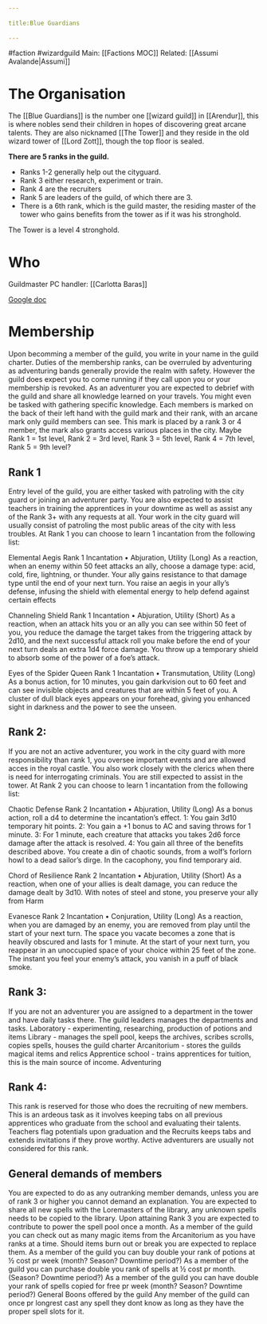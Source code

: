 --- 
title:Blue Guardians 
---
#faction #wizardguild 
Main: [[Factions MOC]]
Related: [[Assumi Avalande|Assumi]]

# The Organisation
The [[Blue Guardians]] is the number one [[wizard guild]] in [[Arendur]], this is where nobles send their children in hopes of discovering great arcane talents.
They are also nicknamed [[The Tower]] and they reside in the old wizard tower of [[Lord Zott]], though the top floor is sealed.



**There are 5 ranks in the guild.**
- Ranks 1-2 generally help out the cityguard. 
- Rank 3 either research, experiment or train. 
- Rank 4 are the recruiters 
- Rank 5 are leaders of the guild, of which there are 3. 
- There is a 6th rank, which is the guild master, the residing master of the tower who gains benefits from the tower as if it was his stronghold. 

The Tower is a level 4 stronghold.

# Who
Guildmaster
PC handler: [[Carlotta Baras]]



[Google doc](https://docs.google.com/document/d/1oyOEGe5c3GrEJJ70F7M-bbvdttQRK5w-usfwRZuTH2E/edit?usp=sharing)

# Membership
Upon becomming a member of the guild, you write in your name in the guild charter.
Duties of the membership ranks, can be overruled by adventuring as adventuring bands generally provide the realm with safety. However the guild does expect you to come running if they call upon you or your membership is revoked. As an adventurer you are expected to debrief with the guild and share all knowledge learned on your travels. You might even be tasked with gathering specific knowledge.
Each members is marked on the back of their left hand with the guild mark and their rank, with an arcane mark only guild members can see. This mark is placed by a rank 3 or 4 member, the mark also grants access various places in the city.
Maybe Rank 1 = 1st level, Rank 2 = 3rd level, Rank 3 = 5th level, Rank 4 = 7th level, Rank 5 = 9th level?

## Rank 1
Entry level of the guild, you are either tasked with patroling with the city guard or joining an adventurer party. You are also expected to assist teachers in training the apprentices in your downtime as well as assist any of the Rank 3+ with any requests at all. 
Your work in the city guard will usually consist of patroling the most public areas of the city with less troubles.
At Rank 1 you can choose to learn 1 incantation from the following list:

Elemental Aegis
Rank 1 Incantation • Abjuration, Utility (Long)
As a reaction, when an enemy within 50 feet attacks an ally,
choose a damage type: acid, cold, fire, lightning, or thunder.
Your ally gains resistance to that damage type until the end of
your next turn.
You raise an aegis in your ally’s defense, infusing the shield
with elemental energy to help defend against certain effects

Channeling Shield
Rank 1 Incantation • Abjuration, Utility (Short)
As a reaction, when an attack hits you or an ally you can
see within 50 feet of you, you reduce the damage the target
takes from the triggering attack by 2d10, and the next
successful attack roll you make before the end of your next
turn deals an extra 1d4 force damage.
You throw up a temporary shield to absorb some of the
power of a foe’s attack.
  
Eyes of the Spider Queen
Rank 1 Incantation • Transmutation, Utility (Long)
As a bonus action, for 10 minutes, you gain darkvision out
to 60 feet and can see invisible objects and creatures that are
within 5 feet of you.
A cluster of dull black eyes appears on your forehead,
giving you enhanced sight in darkness and the power to see
the unseen.

## Rank 2:
If you are not an active adventurer, you work in the city guard with more responsibility than rank 1, you oversee important events and are allowed acces in the royal castle. You also work closely with the clerics when there is need for interrogating criminals. You are still expected to assist in the tower.
At Rank 2 you can choose to learn 1 incantation from the following list:

Chaotic Defense
Rank 2 Incantation • Abjuration, Utility (Long)
As a bonus action, roll a d4 to determine the incantation’s
effect.
1: You gain 3d10 temporary hit points.
2: You gain a +1 bonus to AC and saving throws for 1
minute.
3: For 1 minute, each creature that attacks you takes 2d6
force damage after the attack is resolved.
4: You gain all three of the benefits described above.
You create a din of chaotic sounds, from a wolf’s forlorn
howl to a dead sailor’s dirge. In the cacophony, you find
temporary aid.

Chord of Resilience
Rank 2 Incantation • Abjuration, Utility (Short)
As a reaction, when one of your allies is dealt damage, you
can reduce the damage dealt by 3d10.
With notes of steel and stone, you preserve your ally from
Harm
  
Evanesce
Rank 2 Incantation • Conjuration, Utility (Long)
As a reaction, when you are damaged by an enemy, you are
removed from play until the start of your next turn. The space
you vacate becomes a zone that is heavily obscured and lasts
for 1 minute. At the start of your next turn, you reappear in an
unoccupied space of your choice within 25 feet of the zone.
The instant you feel your enemy’s attack, you vanish in a
puff of black smoke.

## Rank 3:
If you are not an adventurer you are assigned to a department in the tower and have daily tasks there. The guild leaders manages the departments and tasks. 
Laboratory - experimenting, researching, production of potions and items
Library - manages the spell pool, keeps the archives, scribes scrolls, copies spells, houses the guild charter
Arcanitorium - stores the guilds magical items and relics
Apprentice school - trains apprentices for tuition, this is the main source of income.
Adventuring 

## Rank 4:
This rank is reserved for those who does the recruiting of new members. This is an ardeous task as it involves keeping tabs on all previous apprentices who graduate from the school and evaluating their talents. Teachers flag potentials upon graduation and the Recruits keeps tabs and extends invitations if they prove worthy. Active adventurers are usually not considered for this rank. 

## General demands of members
You are expected to do as any outranking member demands, unless you are of rank 3 or higher you cannot demand an explanation.
You are expected to share all new spells with the Loremasters of the library, any unknown spells needs to be copied to the library.
Upon attaining Rank 3 you are expected to contribute to power the spell pool once a month.
As a member of the guild you can check out as many magic items from the Arcanitorium as you have ranks at a time. Should items burn out or break you are expected to replace them.
As a member of the guild you can buy double your rank of potions at ½ cost pr week (month? Season? Downtime period?) 
As a member of the guild you can purchase double you rank of spells at ½ cost pr month. (Season? Downtime period?)
As a member of the guild you can have double your rank of spells copied for free pr week (month? Season? Downtime period?)
General Boons offered by the guild
Any member of the guild can once pr longrest cast any spell they dont know as long as they have the proper spell slots for it.
